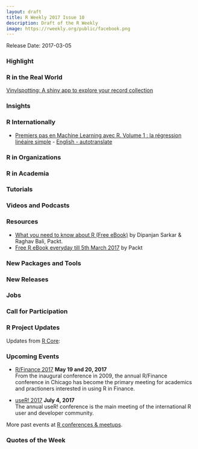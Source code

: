 ```yaml
---
layout: draft
title: R Weekly 2017 Issue 10
description: Draft of the R Weekly
image: https://rweekly.org/public/facebook.png
---
```


Release Date: 2017-03-05

### Highlight



### R in the Real World

[Vinylspotting: A shiny app to explore your record collection](https://ewenme.github.io/blog/Vinylspotting/)

### Insights




### R Internationally

+ [Premiers pas en Machine Learning avec R. Volume 1 : la régression linéaire simple](http://www.thinkr.fr/premiers-machine-learning-r-volume-1-regression-lineaire-simple/) - [English - autotranslate](http://translate.google.com/translate?hl=&sl=fr&tl=en&u=http://www.thinkr.fr/premiers-machine-learning-r-volume-1-regression-lineaire-simple/)


### R in Organizations



### R in Academia



### Tutorials




### Videos and Podcasts



### Resources
+ [What you need to know about R (Free eBook)](https://www.packtpub.com/packt/free-ebook/what-you-need-know-about-r2) by Dipanjan Sarkar & Raghav Bali, Packt. <br />
+ [Free R eBook everyday till 5th March 2017](https://www.packtpub.com/packt/offers/free-learning) by Packt <br />



### New Packages and Tools



### New Releases



### Jobs



### Call for Participation



### R Project Updates

Updates from [R Core](http://developer.r-project.org/blosxom.cgi/R-devel/NEWS):


### Upcoming Events

+ [R/Finance 2017](http://www.rinfinance.com/) **May 19 and 20, 2017**  <br />
From the inaugural conference in 2009, the annual R/Finance conference in Chicago has become the primary meeting for academics and practioners interested in using R in Finance. 

+ [useR! 2017](http://user2017.brussels/) **July 4, 2017** <br />
The annual useR! conference is the main meeting of the international R user and developer community.

More past events at [R conferences & meetups](https://conf.rweekly.org).

### Quotes of the Week
